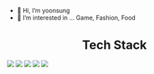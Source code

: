 - 👋 Hi, I’m yoonsung
- 👀 I’m interested in ...  Game, Fashion, Food

<h1 align="center">Tech Stack</h1>
<div style=display: flex>
  <img src="https://img.shields.io/badge/Python-3766AB?style=flat-square&logo=Python&logoColor=white"/>
  <img src="https://img.shields.io/badge/Java-db4237?style=flat-square&logo=Java&logoColor=white"/>
  <img src="https://img.shields.io/badge/javascript-e3d730?style=flat-square&logo=javascript&logoColor=white"/>
  <img src="https://img.shields.io/badge/Spring-36d670?style=flat-square&logo=Spring&logoColor=white"/>
  <img src="https://img.shields.io/badge/PHP-3089e3?style=flat-square&logo=PHP&logoColor=white"/>
</div>

<!---
sinhyez/sinhyez is a ✨ special ✨ repository because its `README.md` (this file) appears on your GitHub profile.
You can click the Preview link to take a look at your changes.
--->
